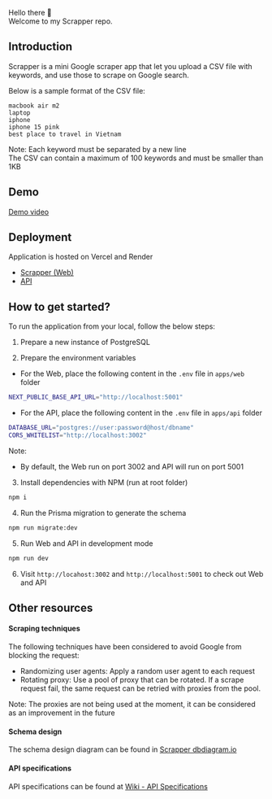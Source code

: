Hello there 👋 <br/>
Welcome to my Scrapper repo. <br/>

## Introduction

Scrapper is a mini Google scraper app that let you upload a CSV file with keywords, and use those to scrape on Google search.

Below is a sample format of the CSV file:

```csv
macbook air m2
laptop
iphone
iphone 15 pink
best place to travel in Vietnam
```

Note: Each keyword must be separated by a new line <br/>
The CSV can contain a maximum of 100 keywords and must be smaller than 1KB </br>

## Demo

[Demo video](https://vimeo.com/871844582?share=copy)

## Deployment

Application is hosted on Vercel and Render

- [Scrapper (Web)](https://scrapper-prod.vercel.app/uploads)
- [API](https://scrapper-api-6n7e.onrender.com/status)

## How to get started?

To run the application from your local, follow the below steps:

1. Prepare a new instance of PostgreSQL

2. Prepare the environment variables

- For the Web, place the following content in the `.env` file in `apps/web` folder
```bash
NEXT_PUBLIC_BASE_API_URL="http://localhost:5001"
```

- For the API, place the following content in the `.env` file in `apps/api` folder
```bash
DATABASE_URL="postgres://user:password@host/dbname"
CORS_WHITELIST="http://localhost:3002"
```

Note: 
- By default, the Web run on port 3002 and API will run on port 5001

3. Install dependencies with NPM (run at root folder)
```bash
npm i
```
4. Run the Prisma migration to generate the schema
```bash
npm run migrate:dev
```
5. Run Web and API in development mode
```bash
npm run dev
```

6. Visit `http://locahost:3002` and `http://localhost:5001` to check out Web and API

## Other resources

#### Scraping techniques

The following techniques have been considered to avoid Google from blocking the request:

- Randomizing user agents: Apply a random user agent to each request
- Rotating proxy: Use a pool of proxy that can be rotated. If a scrape request fail, the same request can be retried with proxies from the pool. 

Note: The proxies are not being used at the moment, it can be considered as an improvement in the future

#### Schema design

The schema design diagram can be found in [Scrapper dbdiagram.io](https://dbdiagram.io/d/Scrapper-651796d5ffbf5169f0c55e12)

#### API specifications

API specifications can be found at [Wiki - API Specifications](https://github.com/nhantran3395/scrapper/wiki/API-specifications)